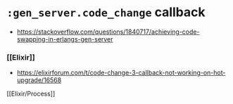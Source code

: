 # `:gen_server.code_change` callback

- https://stackoverflow.com/questions/1840717/achieving-code-swapping-in-erlangs-gen-server

### [[Elixir]]

- https://elixirforum.com/t/code-change-3-callback-not-working-on-hot-upgrade/16568

[[Elixir/Process]]